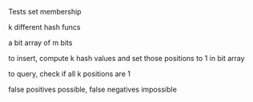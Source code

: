 ---
---

Tests set membership 

k different hash funcs

a bit array of m bits 

to insert, compute k hash values and set those positions to 1 in bit array 

to query, check if all k positions are 1 

false positives possible, false negatives impossible 

